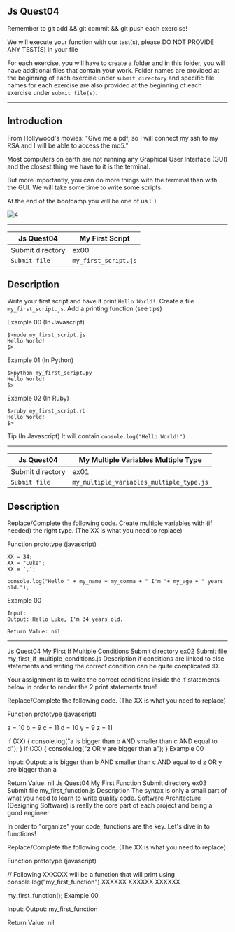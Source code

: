 ## Js Quest04

Remember to git add && git commit && git push each exercise!

We will execute your function with our test(s), please DO NOT PROVIDE ANY TEST(S) in your file

For each exercise, you will have to create a folder and in this folder, you will have additional files that contain your work. Folder names are provided at the beginning of each exercise under `submit directory` and specific file names for each exercise are also provided at the beginning of each exercise under `submit file(s)`.

-------------------------------------------------------------------------------------------------------------------------------------------------------------------------

## Introduction
From Hollywood's movies:
"Give me a pdf, so I will connect my ssh to my RSA and I will be able to access the md5."

Most computers on earth are not running any Graphical User Interface (GUI) and the closest thing we have to it is the terminal.

But more importantly, you can do more things with the terminal than with the GUI.
We will take some time to write some scripts.

At the end of the bootcamp you will be one of us :-)


![4](https://user-images.githubusercontent.com/51156057/213815972-0c56c916-5226-4e7b-a0c0-f45d98b18123.jpg)

-------------------------------------------------------------------------------------------------------------------------------------------------------------------------

| Js Quest04 | My First Script |
| -----------| ----------------|
| Submit directory | ex00 |
| `Submit file` | `my_first_script.js` |

## Description
Write your first script and have it print `Hello World!`.
Create a file `my_first_script.js`.
Add a printing function (see tips)

Example 00 (In Javascript)
```
$>node my_first_script.js
Hello World!
$>
```
Example 01 (In Python)
```
$>python my_first_script.py
Hello World!
$>
```
Example 02 (In Ruby)
```
$>ruby my_first_script.rb
Hello World!
$>
```
Tip
(In Javascript)
It will contain `console.log("Hello World!")`

-----------------------------------------------------------------------------------------------------------------------------------------------------------------------

| Js Quest04 | My Multiple Variables Multiple Type |
| ---------- | ----------------------------------- |
| Submit directory | ex01 |
| `Submit file` |	`my_multiple_variables_multiple_type.js` |

## Description
Replace/Complete the following code. Create multiple variables with (if needed) the right type.
(The XX is what you need to replace)

Function prototype (javascript)
```
XX = 34;
XX = "Luke";
XX = ',';

console.log("Hello " + my_name + my_comma + " I'm "+ my_age + " years old.");
```
Example 00
```
Input: 
Output: Hello Luke, I'm 34 years old.

Return Value: nil
```
-----------------------------------------------------------------------------------------------------------------------------------------------------------------------

Js Quest04	My First If Multiple Conditions
Submit directory	ex02
Submit file	my_first_if_multiple_conditions.js
Description
if conditions are linked to else statements and writing the correct condition can be quite complicated :D.

Your assignment is to write the correct conditions inside the if statements below in order to render the 2 print statements true!

Replace/Complete the following code.
(The XX is what you need to replace)

Function prototype (javascript)

a = 10
b = 9
c = 11
d = 10
y = 9
z = 11

if (XX) {
  console.log("a is bigger than b AND smaller than c AND equal to d");
}
if (XX) {
  console.log("z OR y are bigger than a");
}
Example 00

Input: 
Output: a is bigger than b AND smaller than c AND equal to d
z OR y are bigger than a

Return Value: nil
Js Quest04	My First Function
Submit directory	ex03
Submit file	my_first_function.js
Description
The syntax is only a small part of what you need to learn to write quality code.
Software Architecture (Designing Software) is really the core part of each project and being a good engineer.

In order to "organize" your code, functions are the key. Let's dive in to functions!

Replace/Complete the following code.
(The XX is what you need to replace)

Function prototype (javascript)

// Following XXXXXX will be a function that will print using console.log("my_first_function")
XXXXXX
XXXXXX
XXXXXX

my_first_function();
Example 00

Input: 
Output: my_first_function

Return Value: nil
